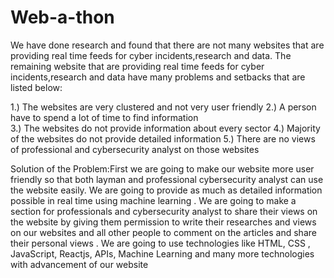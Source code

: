 # Web-a-thon
We have done research and found that there are not many websites that are providing real time feeds for cyber incidents,research and data. The remaining website that are providing real time feeds for cyber incidents,research and data have many problems and setbacks that are listed below:

1.) The websites are very clustered and not very user friendly
2.) A person have to spend a lot of time to find information  
3.) The websites do not provide information about every sector 
4.) Majority of the websites do not provide detailed information 
5.) There are no views of professional and cybersecurity analyst on those websites

Solution of the Problem:First we are going to make our website more user friendly so that both layman and professional cybersecurity analyst can use the website easily. We are going to provide as much as detailed information possible in real time using machine learning . We are going to make a section for professionals and cybersecurity analyst to share their views on the website by giving them permission to write their researches and views on our websites and all other people to comment on the articles and share their personal views . We are going to use technologies like HTML, CSS , JavaScript, Reactjs, APIs, Machine Learning and many more technologies with advancement of our website
